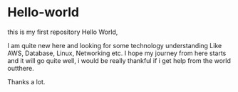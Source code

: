 # Hello-world
this is my first repository
Hello  World,

I am quite new here and looking for some technology understanding Like AWS, Database, Linux, Networking etc.
I hope my journey from here starts and it will go quite well, i would be really thankful if i get help from the world outthere.

Thanks a lot.
